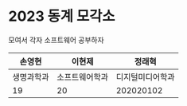 # 2023 동계 모각소
모여서 각자 소프트웨어 공부하자

|손영현|이현제|정래혁|
|---|---|---|
|생명과학과|소프트웨어학과|디지털미디어학과|
|19|20|202020102|
